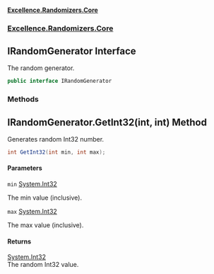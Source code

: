 #### [Excellence.Randomizers.Core](Excellence.Randomizers.md 'Excellence.Randomizers')
### [Excellence.Randomizers.Core](Excellence.Randomizers.md#Excellence.Randomizers.Core 'Excellence.Randomizers.Core')

## IRandomGenerator Interface

The random generator.

```csharp
public interface IRandomGenerator
```
### Methods

<a name='Excellence.Randomizers.Core.IRandomGenerator.GetInt32(int,int)'></a>

## IRandomGenerator.GetInt32(int, int) Method

Generates random Int32 number.

```csharp
int GetInt32(int min, int max);
```
#### Parameters

<a name='Excellence.Randomizers.Core.IRandomGenerator.GetInt32(int,int).min'></a>

`min` [System.Int32](https://docs.microsoft.com/en-us/dotnet/api/System.Int32 'System.Int32')

The min value (inclusive).

<a name='Excellence.Randomizers.Core.IRandomGenerator.GetInt32(int,int).max'></a>

`max` [System.Int32](https://docs.microsoft.com/en-us/dotnet/api/System.Int32 'System.Int32')

The max value (inclusive).

#### Returns
[System.Int32](https://docs.microsoft.com/en-us/dotnet/api/System.Int32 'System.Int32')  
The random Int32 value.